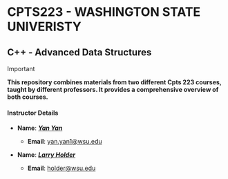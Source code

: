 # CPTS223 - WASHINGTON STATE UNIVERISTY 
## C++ - Advanced Data Structures

> [!IMPORTANT]
> **This repository combines materials from two different Cpts 223 courses, taught by different professors. It provides a comprehensive overview of both courses.**

#### Instructor Details
- **Name**: ***[Yan Yan](https://www.linkedin.com/in/yan-yan-57a91886/)***
  - **Email**: yan.yan1@wsu.edu
    
- **Name**: ***[Larry Holder](https://www.linkedin.com/in/larry-holder-082038225/)***
  - **Email**: holder@wsu.edu
 



































































